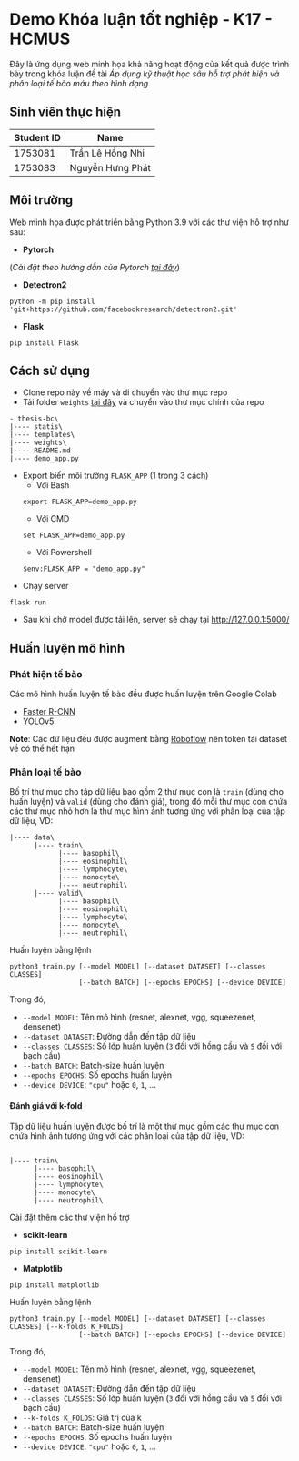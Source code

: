 # Demo Khóa luận tốt nghiệp - K17 - HCMUS

Đây là ứng dụng web minh họa khả năng hoạt động của kết quả được trình bày trong khóa luận đề tài _Áp dụng kỹ thuật học sâu hỗ trợ phát hiện và phân loại tế bào máu theo hình dạng_

## Sinh viên thực hiện

| Student ID | Name             |
| ---------- | ---------------- |
| 1753081    | Trần Lê Hồng Nhi |
| 1753083    | Nguyễn Hưng Phát |

## Môi trường

Web minh họa được phát triển bằng Python 3.9 với các thư viện hỗ trợ như sau:

- **Pytorch**

(_Cài đặt theo hướng dẫn của Pytorch [tại đây](https://pytorch.org/get-started/locally/)_)

- **Detectron2**

```
python -m pip install 'git+https://github.com/facebookresearch/detectron2.git'
```

- **Flask**

```
pip install Flask
```

## Cách sử dụng

- Clone repo này về máy và di chuyển vào thư mục repo
- Tải folder `weights` [tại đây](https://drive.google.com/drive/folders/16ysq-YQ4MJUHRfTvMHTj9TQhaKhn-hRJ) và chuyển vào thư mục chính của repo

```
- thesis-bc\
|---- statis\
|---- templates\
|---- weights\
|---- README.md
|---- demo_app.py
```

- Export biến môi trường `FLASK_APP` (1 trong 3 cách)
  - Với Bash
  ```
  export FLASK_APP=demo_app.py
  ```
  - Với CMD
  ```
  set FLASK_APP=demo_app.py
  ```
  - Với Powershell
  ```
  $env:FLASK_APP = "demo_app.py"
  ```
- Chạy server

```
flask run
```

- Sau khi chờ model được tải lên, server sẽ chạy tại http://127.0.0.1:5000/

## Huấn luyện mô hình

### Phát hiện tế bào

Các mô hình huấn luyện tế bào đều được huấn luyện trên Google Colab

- [Faster R-CNN](https://colab.research.google.com/drive/1s7K4f-xvlZ96mX8glSpgLQ1GQdH7ml1i)
- [YOLOv5](https://colab.research.google.com/drive/14-8lng9oDvBX3hXiGEyfNgIq0OgrodD5)

**Note**: Các dữ liệu đều được augment bằng [Roboflow](https://app.roboflow.com/) nên token tải dataset về có thể hết hạn

### Phân loại tế bào

Bố trí thư mục cho tập dữ liệu bao gồm 2 thư mục con là `train` (dùng cho huấn luyện) và `valid` (dùng cho đánh giá), trong đó mỗi thư mục con chứa các thư mục nhỏ hơn là thư mục hình ảnh tương ứng với phân loại của tập dữ liệu, VD:

```
|---- data\
      |---- train\
            |---- basophil\
            |---- eosinophil\
            |---- lymphocyte\
            |---- monocyte\
            |---- neutrophil\
      |---- valid\
            |---- basophil\
            |---- eosinophil\
            |---- lymphocyte\
            |---- monocyte\
            |---- neutrophil\

```

Huấn luyện bằng lệnh

```
python3 train.py [--model MODEL] [--dataset DATASET] [--classes CLASSES]
                 [--batch BATCH] [--epochs EPOCHS] [--device DEVICE]

```

Trong đó,

- `--model MODEL`: Tên mô hình (resnet, alexnet, vgg, squeezenet, densenet)
- `--dataset DATASET`: Đường dẫn đến tập dữ liệu
- `--classes CLASSES`: Số lớp huấn luyện (`3` đối với hồng cầu và `5` đối với bạch cầu)
- `--batch BATCH`: Batch-size huấn luyện
- `--epochs EPOCHS`: Số epochs huấn luyện
- `--device DEVICE`: `"cpu"` hoặc `0`, `1`, ...

#### Đánh giá với k-fold

Tập dữ liệu huấn luyện được bố trí là một thư mục gồm các thư mục con chứa hình ảnh tương ứng với các phân loại của tập dữ liệu, VD:

```

|---- train\
      |---- basophil\
      |---- eosinophil\
      |---- lymphocyte\
      |---- monocyte\
      |---- neutrophil\

```

Cài đặt thêm các thư viện hổ trợ

- **scikit-learn**

```
pip install scikit-learn
```

- **Matplotlib**

```
pip install matplotlib
```

Huấn luyện bằng lệnh

```
python3 train.py [--model MODEL] [--dataset DATASET] [--classes CLASSES] [--k-folds K_FOLDS]
                 [--batch BATCH] [--epochs EPOCHS] [--device DEVICE]

```

Trong đó,

- `--model MODEL`: Tên mô hình (resnet, alexnet, vgg, squeezenet, densenet)
- `--dataset DATASET`: Đường dẫn đến tập dữ liệu
- `--classes CLASSES`: Số lớp huấn luyện (`3` đối với hồng cầu và `5` đối với bạch cầu)
- `--k-folds K_FOLDS`: Giá trị của k
- `--batch BATCH`: Batch-size huấn luyện
- `--epochs EPOCHS`: Số epochs huấn luyện
- `--device DEVICE`: `"cpu"` hoặc `0`, `1`, ...
